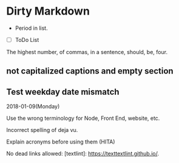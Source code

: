 # Dirty Markdown

- Period in list.
- [ ] ToDo List

The highest number, of commas, in a sentence, should, be, four.

## not capitalized captions and empty section

## Test weekday date mismatch

2018-01-09(Monday)

Use the wrong terminology for Node, Front End, website, etc.

Incorrect spelling of deja vu.

Explain acronyms before using them (HITA)

No dead links allowed: [textlint]: https://texttextlint.github.io/.
